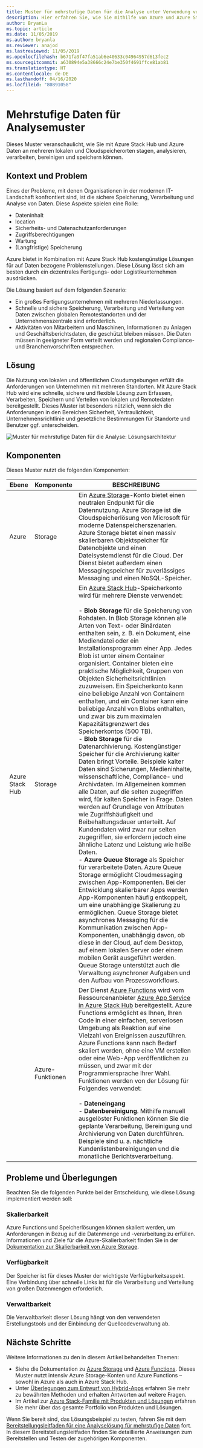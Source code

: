 ```yaml
---
title: Muster für mehrstufige Daten für die Analyse unter Verwendung von Azure und Azure Stack Hub
description: Hier erfahren Sie, wie Sie mithilfe von Azure und Azure Stack Hub eine Lösung für mehrstufige Daten in der Hybrid Cloud implementieren.
author: BryanLa
ms.topic: article
ms.date: 11/05/2019
ms.author: bryanla
ms.reviewer: anajod
ms.lastreviewed: 11/05/2019
ms.openlocfilehash: b671fa9f47fa51ab6e40633c04964957d613fec2
ms.sourcegitcommit: a630894e5a38666c24e7be350f4691ffce81ab81
ms.translationtype: HT
ms.contentlocale: de-DE
ms.lasthandoff: 04/16/2020
ms.locfileid: "80891058"
---
```

# <a name="tiered-data-for-analytics-pattern"></a>Mehrstufige Daten für Analysemuster

Dieses Muster veranschaulicht, wie Sie mit Azure Stack Hub und Azure Daten an mehreren lokalen und Cloudspeicherorten stagen, analysieren, verarbeiten, bereinigen und speichern können.

## <a name="context-and-problem"></a>Kontext und Problem

Eines der Probleme, mit denen Organisationen in der modernen IT-Landschaft konfrontiert sind, ist die sichere Speicherung, Verarbeitung und Analyse von Daten. Diese Aspekte spielen eine Rolle:

- Dateninhalt
- location
- Sicherheits- und Datenschutzanforderungen
- Zugriffsberechtigungen
- Wartung
- (Langfristige) Speicherung

Azure bietet in Kombination mit Azure Stack Hub kostengünstige Lösungen für auf Daten bezogene Problemstellungen. Diese Lösung lässt sich am besten durch ein dezentrales Fertigungs- oder Logistikunternehmen ausdrücken.

Die Lösung basiert auf dem folgenden Szenario:

- Ein großes Fertigungsunternehmen mit mehreren Niederlassungen.
- Schnelle und sichere Speicherung, Verarbeitung und Verteilung von Daten zwischen globalen Remotestandorten und der Unternehmenszentrale sind erforderlich.
- Aktivitäten von Mitarbeitern und Maschinen, Informationen zu Anlagen und Geschäftsberichtsdaten, die geschützt bleiben müssen. Die Daten müssen in geeigneter Form verteilt werden und regionalen Compliance- und Branchenvorschriften entsprechen.

## <a name="solution"></a>Lösung

Die Nutzung von lokalen und öffentlichen Cloudumgebungen erfüllt die Anforderungen von Unternehmen mit mehreren Standorten. Mit Azure Stack Hub wird eine schnelle, sichere und flexible Lösung zum Erfassen, Verarbeiten, Speichern und Verteilen von lokalen und Remotedaten bereitgestellt. Dieses Muster ist besonders nützlich, wenn sich die Anforderungen in den Bereichen Sicherheit, Vertraulichkeit, Unternehmensrichtlinie und gesetzliche Bestimmungen für Standorte und Benutzer ggf. unterscheiden.

![Muster für mehrstufige Daten für die Analyse: Lösungsarchitektur](media/pattern-tiered-data-analytics/solution-architecture.png)

## <a name="components"></a>Komponenten

Dieses Muster nutzt die folgenden Komponenten:

| Ebene | Komponente | BESCHREIBUNG |
|----------|-----------|-------------|
| Azure | Storage | Ein [Azure Storage](/azure/storage/)-Konto bietet einen neutralen Endpunkt für die Datennutzung. Azure Storage ist die Cloudspeicherlösung von Microsoft für moderne Datenspeicherszenarien. Azure Storage bietet einen massiv skalierbaren Objektspeicher für Datenobjekte und einen Dateisystemdienst für die Cloud. Der Dienst bietet außerdem einen Messagingspeicher für zuverlässiges Messaging und einen NoSQL-Speicher. |
| Azure Stack Hub | Storage | Ein [Azure Stack Hub](/azure-stack/user/azure-stack-storage-overview)-Speicherkonto wird für mehrere Dienste verwendet:<br><br>- **Blob Storage** für die Speicherung von Rohdaten. In Blob Storage können alle Arten von Text- oder Binärdaten enthalten sein, z. B. ein Dokument, eine Mediendatei oder ein Installationsprogramm einer App. Jedes Blob ist unter einem Container organisiert. Container bieten eine praktische Möglichkeit, Gruppen von Objekten Sicherheitsrichtlinien zuzuweisen. Ein Speicherkonto kann eine beliebige Anzahl von Containern enthalten, und ein Container kann eine beliebige Anzahl von Blobs enthalten, und zwar bis zum maximalen Kapazitätsgrenzwert des Speicherkontos (500 TB).<br>- **Blob Storage** für die Datenarchivierung. Kostengünstiger Speicher für die Archivierung kalter Daten bringt Vorteile. Beispiele kalter Daten sind Sicherungen, Medieninhalte, wissenschaftliche, Compliance- und Archivdaten. Im Allgemeinen kommen alle Daten, auf die selten zugegriffen wird, für kalten Speicher in Frage. Daten werden auf Grundlage von Attributen wie Zugriffshäufigkeit und Beibehaltungsdauer unterteilt. Auf Kundendaten wird zwar nur selten zugegriffen, sie erfordern jedoch eine ähnliche Latenz und Leistung wie heiße Daten.<br>- **Azure Queue Storage** als Speicher für verarbeitete Daten. Azure Queue Storage ermöglicht Cloudmessaging zwischen App-Komponenten. Bei der Entwicklung skalierbarer Apps werden App-Komponenten häufig entkoppelt, um eine unabhängige Skalierung zu ermöglichen. Queue Storage bietet asynchrones Messaging für die Kommunikation zwischen App-Komponenten, unabhängig davon, ob diese in der Cloud, auf dem Desktop, auf einem lokalen Server oder einem mobilen Gerät ausgeführt werden. Queue Storage unterstützt auch die Verwaltung asynchroner Aufgaben und den Aufbau von Prozessworkflows. |
| | Azure-Funktionen | Der Dienst [Azure Functions](/azure/azure-functions/) wird vom Ressourcenanbieter [Azure App Service in Azure Stack Hub](/azure-stack/operator/azure-stack-app-service-overview) bereitgestellt. Azure Functions ermöglicht es Ihnen, Ihren Code in einer einfachen, serverlosen Umgebung als Reaktion auf eine Vielzahl von Ereignissen auszuführen. Azure Functions kann nach Bedarf skaliert werden, ohne eine VM erstellen oder eine Web-App veröffentlichen zu müssen, und zwar mit der Programmiersprache Ihrer Wahl. Funktionen werden von der Lösung für Folgendes verwendet:<br><br>- **Dateneingang**<br>- **Datenbereinigung**. Mithilfe manuell ausgelöster Funktionen können Sie die geplante Verarbeitung, Bereinigung und Archivierung von Daten durchführen. Beispiele sind u. a. nächtliche Kundenlistenbereinigungen und die monatliche Berichtsverarbeitung.|

## <a name="issues-and-considerations"></a>Probleme und Überlegungen

Beachten Sie die folgenden Punkte bei der Entscheidung, wie diese Lösung implementiert werden soll:

### <a name="scalability"></a>Skalierbarkeit

Azure Functions und Speicherlösungen können skaliert werden, um Anforderungen in Bezug auf die Datenmenge und -verarbeitung zu erfüllen. Informationen und Ziele für die Azure-Skalierbarkeit finden Sie in der [Dokumentation zur Skalierbarkeit von Azure Storage](/azure/storage/common/storage-scalability-targets).

### <a name="availability"></a>Verfügbarkeit

Der Speicher ist für dieses Muster der wichtigste Verfügbarkeitsaspekt. Eine Verbindung über schnelle Links ist für die Verarbeitung und Verteilung von großen Datenmengen erforderlich.

### <a name="manageability"></a>Verwaltbarkeit

Die Verwaltbarkeit dieser Lösung hängt von den verwendeten Erstellungstools und der Einbindung der Quellcodeverwaltung ab.

## <a name="next-steps"></a>Nächste Schritte

Weitere Informationen zu den in diesem Artikel behandelten Themen:

- Siehe die Dokumentation zu [Azure Storage](/azure/storage/) und [Azure Functions](/azure/azure-functions/). Dieses Muster nutzt intensiv Azure Storage-Konten und Azure Functions – sowohl in Azure als auch in Azure Stack Hub.
- Unter [Überlegungen zum Entwurf von Hybrid-Apps](overview-app-design-considerations.md) erfahren Sie mehr zu bewährten Methoden und erhalten Antworten auf weitere Fragen.
- Im Artikel zur [Azure Stack-Familie mit Produkten und Lösungen](/azure-stack) erfahren Sie mehr über das gesamte Portfolio von Produkten und Lösungen.

Wenn Sie bereit sind, das Lösungsbeispiel zu testen, fahren Sie mit dem [Bereitstellungsleitfaden für eine Analyselösung für mehrstufige Daten](https://aka.ms/tiereddatadeploy) fort. In diesem Bereitstellungsleitfaden finden Sie detaillierte Anweisungen zum Bereitstellen und Testen der zugehörigen Komponenten.
